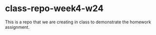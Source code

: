 # class-repo-week4-w24
This is a repo that we are creating in class to demonstrate the homework assignment.
